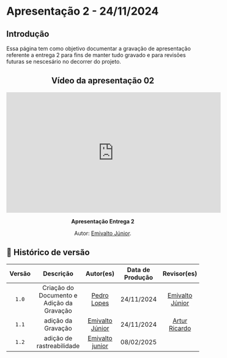 # <a id="Apresentação 2"></a>Apresentação 2 - 24/11/2024

## Introdução 
Essa página tem como objetivo documentar a gravação de apresentação  referente a entrega 2 para fins de manter tudo gravado e para revisões futuras se nescesário no decorrer do projeto.

<center>

## Vídeo da apresentação 02

<iframe width="560" height="315" src="https://www.youtube.com/embed/5VkloKi_2Wk?si=AJyDDYZ6Y3e9im96" title="YouTube video player" frameborder="0" allow="accelerometer; autoplay; clipboard-write; encrypted-media; gyroscope; picture-in-picture; web-share" referrerpolicy="strict-origin-when-cross-origin" allowfullscreen></iframe>

</center>

<div align="center">
    <p><strong>Apresentação Entrega 2</strong></p>
    <p>Autor: <a href="https://github.com/EmivaltoJrr">Emivalto Júnior</a>.</p>
</div>



## 📑 Histórico de versão
| Versão | Descrição | Autor(es) | Data de Produção | Revisor(es) | Data de Revisão |   
|:------:|:-------------------------------:|:--------------:|:--------------:|:-------------:|:---------------------:|
|  `1.0`  | Criação do Documento e Adição da Gravação | [Pedro Lopes](https://github.com/pLopess) | 24/11/2024  | [Emivalto Júnior](https://github.com/EmivaltoJrr)  |  24/11/2024|
|  `1.1`  | adição da Gravação | [Emivalto Júnior](https://github.com/EmivaltoJrr) | 24/11/2024  | [Artur Ricardo](https://github.com/algorithmorphic) | 24/11/2024 |
|  `1.2` | adição de rastreabilidade | [Emivalto junior](https://github.com/EmivaltoJrr) | 08/02/2025 |  |  |